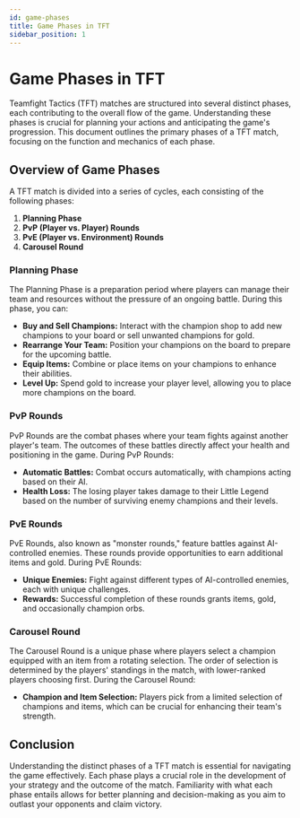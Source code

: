 ```yaml
---
id: game-phases
title: Game Phases in TFT
sidebar_position: 1
---
```


# Game Phases in TFT

Teamfight Tactics (TFT) matches are structured into several distinct phases, each contributing to the overall flow of the game. Understanding these phases is crucial for planning your actions and anticipating the game's progression. This document outlines the primary phases of a TFT match, focusing on the function and mechanics of each phase.

## Overview of Game Phases

A TFT match is divided into a series of cycles, each consisting of the following phases:

1. **Planning Phase**
2. **PvP (Player vs. Player) Rounds**
3. **PvE (Player vs. Environment) Rounds**
4. **Carousel Round**

### Planning Phase

The Planning Phase is a preparation period where players can manage their team and resources without the pressure of an ongoing battle. During this phase, you can:

- **Buy and Sell Champions:** Interact with the champion shop to add new champions to your board or sell unwanted champions for gold.
- **Rearrange Your Team:** Position your champions on the board to prepare for the upcoming battle.
- **Equip Items:** Combine or place items on your champions to enhance their abilities.
- **Level Up:** Spend gold to increase your player level, allowing you to place more champions on the board.

### PvP Rounds

PvP Rounds are the combat phases where your team fights against another player's team. The outcomes of these battles directly affect your health and positioning in the game. During PvP Rounds:

- **Automatic Battles:** Combat occurs automatically, with champions acting based on their AI.
- **Health Loss:** The losing player takes damage to their Little Legend based on the number of surviving enemy champions and their levels.

### PvE Rounds

PvE Rounds, also known as "monster rounds," feature battles against AI-controlled enemies. These rounds provide opportunities to earn additional items and gold. During PvE Rounds:

- **Unique Enemies:** Fight against different types of AI-controlled enemies, each with unique challenges.
- **Rewards:** Successful completion of these rounds grants items, gold, and occasionally champion orbs.

### Carousel Round

The Carousel Round is a unique phase where players select a champion equipped with an item from a rotating selection. The order of selection is determined by the players' standings in the match, with lower-ranked players choosing first. During the Carousel Round:

- **Champion and Item Selection:** Players pick from a limited selection of champions and items, which can be crucial for enhancing their team's strength.

## Conclusion

Understanding the distinct phases of a TFT match is essential for navigating the game effectively. Each phase plays a crucial role in the development of your strategy and the outcome of the match. Familiarity with what each phase entails allows for better planning and decision-making as you aim to outlast your opponents and claim victory.
